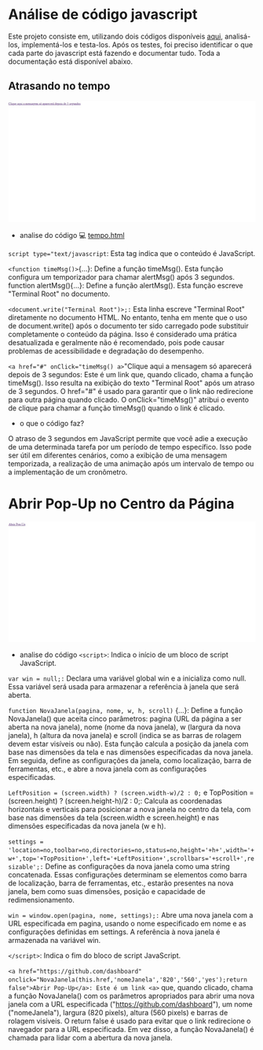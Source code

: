 # Análise de código javascript
Este projeto consiste em, utilizando dois códigos disponíveis [aqui](https://terminalroot.com.br/2016/12/alguns-codigos-simples-de-javascript-2.html), analisá-los, implementá-los e testa-los. Após os testes, foi preciso identificar o que cada parte do javascript está fazendo e documentar tudo. Toda a documentação está disponível abaixo.


## Atrasando no tempo 
![telainicial](print.jpeg)
* analise do código 💻 [tempo.html](/tempo.html)

 `` script type="text/javascript ``: Esta tag indica que o conteúdo é JavaScript.

``<function timeMsg()>``{...}: Define a função timeMsg(). Esta função configura um temporizador para chamar alertMsg() após 3 segundos.
function alertMsg(){...}: Define a função alertMsg(). Esta função escreve "Terminal Root" no documento.

``<document.write("Terminal Root")>;:`` Esta linha escreve "Terminal Root" diretamente no documento HTML. No entanto, tenha em mente que o uso de document.write() após o documento ter sido carregado pode substituir completamente o conteúdo da página. Isso é considerado uma prática desatualizada e geralmente não é recomendado, pois pode causar problemas de acessibilidade e degradação do desempenho.

``<a href="#" onClick="timeMsg() a>``"Clique aqui a mensagem só aparecerá depois de 3 segundos: Este é um link  que, quando clicado, chama a função timeMsg(). Isso resulta na exibição do texto "Terminal Root" após um atraso de 3 segundos. O href="#" é usado para garantir que o link não redirecione para outra página quando clicado. O onClick="timeMsg()" atribui o evento de clique para chamar a função timeMsg() quando o link é clicado.
* o que o código faz?

O atraso de 3 segundos em JavaScript permite que você adie a execução de uma determinada tarefa por um período de tempo específico. Isso pode ser útil em diferentes cenários, como a exibição de uma mensagem temporizada, a realização de uma animação após um intervalo de tempo ou a implementação de um cronômetro.

# Abrir Pop-Up no Centro da Página 
![telainicial](print2.jpeg)
* analise do código
``<script>``: Indica o início de um bloco de script JavaScript.

``var win = null;:`` Declara uma variável global win e a inicializa como null. Essa variável será usada para armazenar a referência à janela que será aberta.

``function NovaJanela(pagina, nome, w, h, scroll)`` {...}: Define a função NovaJanela() que aceita cinco parâmetros: pagina (URL da página a ser aberta na nova janela), nome (nome da nova janela), w (largura da nova janela), h (altura da nova janela) e scroll (indica se as barras de rolagem devem estar visíveis ou não). Esta função calcula a posição da janela com base nas dimensões da tela e nas dimensões especificadas da nova janela. Em seguida, define as configurações da janela, como localização, barra de ferramentas, etc., e abre a nova janela com as configurações especificadas.

``LeftPosition = (screen.width) ? (screen.width-w)/2 : 0;`` e TopPosition = (screen.height) ? (screen.height-h)/2 : 0;: Calcula as coordenadas horizontais e verticais para posicionar a nova janela no centro da tela, com base nas dimensões da tela (screen.width e screen.height) e nas dimensões especificadas da nova janela (w e h).

``settings = 'location=no,toolbar=no,directories=no,status=no,height='+h+',width='+w+',top='+TopPosition+',left='+LeftPosition+',scrollbars='+scroll+',resizable';:`` Define as configurações da nova janela como uma string concatenada. Essas configurações determinam se elementos como barra de localização, barra de ferramentas, etc., estarão presentes na nova janela, bem como suas dimensões, posição e capacidade de redimensionamento.

``win = window.open(pagina, nome, settings);:`` Abre uma nova janela com a URL especificada em pagina, usando o nome especificado em nome e as configurações definidas em settings. A referência à nova janela é armazenada na variável win.

``</script>``: Indica o fim do bloco de script JavaScript.

``<a href="https://github.com/dashboard" onclick="NovaJanela(this.href,'nomeJanela','820','560','yes');return false">Abrir Pop-Up</a>: Este é um link <a>`` que, quando clicado, chama a função NovaJanela() com os parâmetros apropriados para abrir uma nova janela com a URL especificada ("https://github.com/dashboard"), um nome ("nomeJanela"), largura (820 pixels), altura (560 pixels) e barras de rolagem visíveis. O return false é usado para evitar que o link redirecione o navegador para a URL especificada. Em vez disso, a função NovaJanela() é chamada para lidar com a abertura da nova janela.